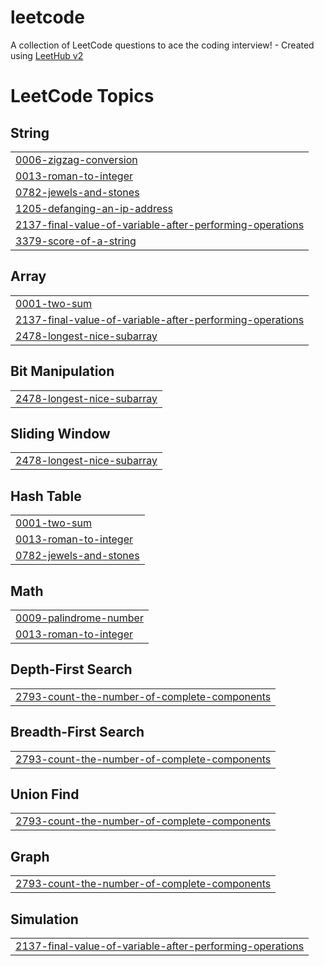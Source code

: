 # leetcode
A collection of LeetCode questions to ace the coding interview! - Created using [LeetHub v2](https://github.com/arunbhardwaj/LeetHub-2.0)

<!---LeetCode Topics Start-->
# LeetCode Topics
## String
|  |
| ------- |
| [0006-zigzag-conversion](https://github.com/madhavipenuguduru/leetcode/tree/master/0006-zigzag-conversion) |
| [0013-roman-to-integer](https://github.com/madhavipenuguduru/leetcode/tree/master/0013-roman-to-integer) |
| [0782-jewels-and-stones](https://github.com/madhavipenuguduru/leetcode/tree/master/0782-jewels-and-stones) |
| [1205-defanging-an-ip-address](https://github.com/madhavipenuguduru/leetcode/tree/master/1205-defanging-an-ip-address) |
| [2137-final-value-of-variable-after-performing-operations](https://github.com/madhavipenuguduru/leetcode/tree/master/2137-final-value-of-variable-after-performing-operations) |
| [3379-score-of-a-string](https://github.com/madhavipenuguduru/leetcode/tree/master/3379-score-of-a-string) |
## Array
|  |
| ------- |
| [0001-two-sum](https://github.com/madhavipenuguduru/leetcode/tree/master/0001-two-sum) |
| [2137-final-value-of-variable-after-performing-operations](https://github.com/madhavipenuguduru/leetcode/tree/master/2137-final-value-of-variable-after-performing-operations) |
| [2478-longest-nice-subarray](https://github.com/madhavipenuguduru/leetcode/tree/master/2478-longest-nice-subarray) |
## Bit Manipulation
|  |
| ------- |
| [2478-longest-nice-subarray](https://github.com/madhavipenuguduru/leetcode/tree/master/2478-longest-nice-subarray) |
## Sliding Window
|  |
| ------- |
| [2478-longest-nice-subarray](https://github.com/madhavipenuguduru/leetcode/tree/master/2478-longest-nice-subarray) |
## Hash Table
|  |
| ------- |
| [0001-two-sum](https://github.com/madhavipenuguduru/leetcode/tree/master/0001-two-sum) |
| [0013-roman-to-integer](https://github.com/madhavipenuguduru/leetcode/tree/master/0013-roman-to-integer) |
| [0782-jewels-and-stones](https://github.com/madhavipenuguduru/leetcode/tree/master/0782-jewels-and-stones) |
## Math
|  |
| ------- |
| [0009-palindrome-number](https://github.com/madhavipenuguduru/leetcode/tree/master/0009-palindrome-number) |
| [0013-roman-to-integer](https://github.com/madhavipenuguduru/leetcode/tree/master/0013-roman-to-integer) |
## Depth-First Search
|  |
| ------- |
| [2793-count-the-number-of-complete-components](https://github.com/madhavipenuguduru/leetcode/tree/master/2793-count-the-number-of-complete-components) |
## Breadth-First Search
|  |
| ------- |
| [2793-count-the-number-of-complete-components](https://github.com/madhavipenuguduru/leetcode/tree/master/2793-count-the-number-of-complete-components) |
## Union Find
|  |
| ------- |
| [2793-count-the-number-of-complete-components](https://github.com/madhavipenuguduru/leetcode/tree/master/2793-count-the-number-of-complete-components) |
## Graph
|  |
| ------- |
| [2793-count-the-number-of-complete-components](https://github.com/madhavipenuguduru/leetcode/tree/master/2793-count-the-number-of-complete-components) |
## Simulation
|  |
| ------- |
| [2137-final-value-of-variable-after-performing-operations](https://github.com/madhavipenuguduru/leetcode/tree/master/2137-final-value-of-variable-after-performing-operations) |
<!---LeetCode Topics End-->